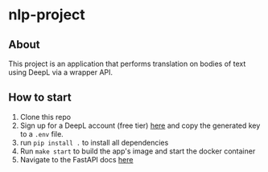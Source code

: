 # nlp-project

## About
This project is an application that performs translation on bodies of text using DeepL via a wrapper API.

## How to start
1. Clone this repo
2. Sign up for a DeepL account (free tier) [here](https://www.deepl.com/en/pro/change-plan?utm_source=github&utm_medium=github-python-readme#developer) and copy the generated key to a `.env` file.
3. run `pip install .` to install all dependencies
4. Run `make start` to build the app's image and start the docker container
5. Navigate to the FastAPI docs [here](http://localhost:9000/docs#/)
